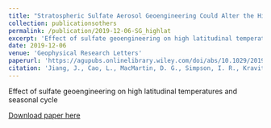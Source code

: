 ```yaml
---
title: "Stratospheric Sulfate Aerosol Geoengineering Could Alter the High-Latitude Seasonal Cycle"
collection: publicationsothers
permalink: /publication/2019-12-06-SG_highlat
excerpt: 'Effect of sulfate geoengineering on high latitudinal temperatures and seasonal cycle'
date: 2019-12-06
venue: 'Geophysical Research Letters'
paperurl: 'https://agupubs.onlinelibrary.wiley.com/doi/abs/10.1029/2019GL085758'
citation: 'Jiang, J., Cao, L., MacMartin, D. G., Simpson, I. R., Kravitz, B., Cheng, W., et al. (2019). &quot;Stratospheric sulfate aerosol geoengineering could alter the high latitude seasonal cycle&quot;. Geophysical Research Letters, 46, 14,153?14,163. https://doi.org/10.1029/ 2019GL085758'
---
```

Effect of sulfate geoengineering on high latitudinal temperatures and seasonal cycle

[Download paper here](http://dan-visioni.github.io/files/SG_2019_HighLats.pdf)